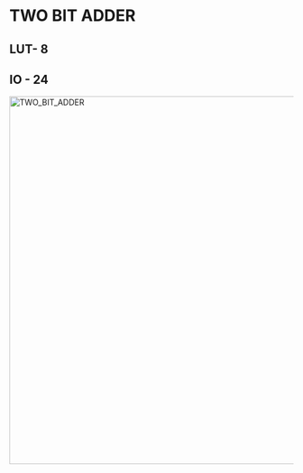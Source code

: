 # TWO BIT ADDER
## LUT- 8
## IO - 24
<img width="652" alt="TWO_BIT_ADDER" src="https://user-images.githubusercontent.com/114016685/207391537-3f4ebdfd-4704-4004-bc2e-0ebd00a5c30c.png">
